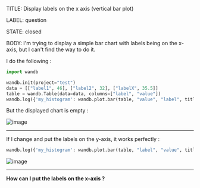 TITLE:
Display labels on the x axis (vertical bar plot)

LABEL:
question

STATE:
closed

BODY:
I'm trying to display a simple bar chart with labels being on the x-axis, but I can't find the way to do it.

I do the following :

```python
import wandb

wandb.init(project="test")
data = [["label1", 46], ["label2", 32], ["labelX", 35.5]]
table = wandb.Table(data=data, columns=["label", "value"])
wandb.log({'my_histogram': wandb.plot.bar(table, "value", "label", title="title")})
```

But the displayed chart is empty :

![image](https://user-images.githubusercontent.com/43774355/100070799-b1942d80-2e7d-11eb-9889-bfffd75fe5a2.png)

---

If I change and put the labels on the y-axis, it works perfectly :

```python
wandb.log({'my_histogram': wandb.plot.bar(table, "label", "value", title="title")})
```

![image](https://user-images.githubusercontent.com/43774355/100070903-cf619280-2e7d-11eb-8b99-7ff613600ac8.png)

---

**How can I put the labels on the x-axis ?**

